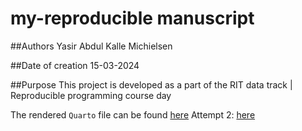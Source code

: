 # my-reproducible manuscript

<!-- badges: start -->
<!-- badges: end -->

##Authors
Yasir Abdul
Kalle Michielsen 

##Date of creation
15-03-2024

##Purpose
This project is developed as a part of the RIT data track | Reproducible programming course day

The rendered `Quarto` file can be found [here](reprodev-exercise_quarto_KM/experimental_render_copy.html)
Attempt 2: [here](/experimental_render_copy.html)


